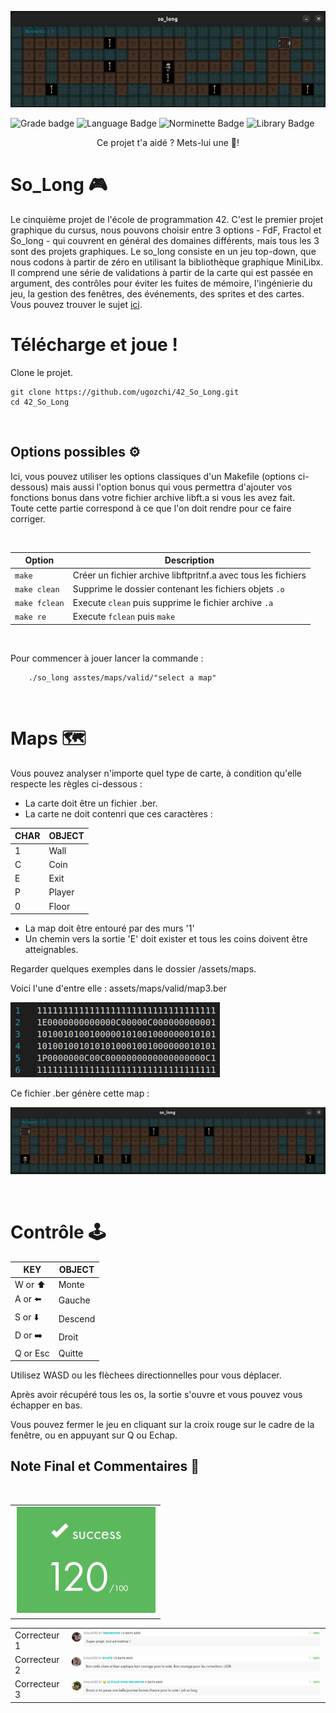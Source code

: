 ![So_Long logo](.media/map.png)

![Grade badge](https://img.shields.io/badge/120_%2F_100-004d40?label=final%20grade&labelColor=151515&logo=data:image/svg%2bxml;base64,PHN2ZyB4bWxucz0iaHR0cDovL3d3dy53My5vcmcvMjAwMC9zdmciIGhlaWdodD0iMjRweCIgdmlld0JveD0iMCAwIDI0IDI0IiB3aWR0aD0iMjRweCIgZmlsbD0iI0ZGRkZGRiI+PHBhdGggZD0iTTAgMGgyNHYyNEgweiIgZmlsbD0ibm9uZSIvPjxwYXRoIGQ9Ik0xMiAxNy4yN0wxOC4xOCAyMWwtMS42NC03LjAzTDIyIDkuMjRsLTcuMTktLjYxTDEyIDIgOS4xOSA4LjYzIDIgOS4yNGw1LjQ2IDQuNzNMNS44MiAyMXoiLz48L3N2Zz4=) ![Language Badge](https://img.shields.io/badge/C-fe428e?logo=C&label=language&labelColor=151515) ![Norminette Badge](https://img.shields.io/badge/passing-brightgreen?logo=42&label=norminette&labelColor=151515) ![Library Badge](https://img.shields.io/badge/my_own_libft-004d40?logo=GitHub&label=library%20used&labelColor=151515)
<p align="center">
	Ce projet t'a aidé ? Mets-lui une 🌟!

# So_Long 🎮

Le cinquième projet de l'école de programmation 42. C'est le premier projet graphique du cursus, nous pouvons choisir entre 3 options - FdF, Fractol et So_long - qui couvrent en général des domaines différents, mais tous les 3 sont des projets graphiques. Le so_long consiste en un jeu top-down, que nous codons à partir de zéro en utilisant la bibliothèque graphique MiniLibx. Il comprend une série de validations à partir de la carte qui est passée en argument, des contrôles pour éviter les fuites de mémoire, l'ingénierie du jeu, la gestion des fenêtres, des événements, des sprites et des cartes.
Vous pouvez trouver le sujet [ici](en.subject.pdf).


# Télécharge et joue !

Clone le projet.

```
git clone https://github.com/ugozchi/42_So_Long.git
cd 42_So_Long
```

<br>

## Options possibles ⚙️

Ici, vous pouvez utiliser les options classiques d'un Makefile (options ci-dessous) mais aussi l'option bonus qui vous permettra d'ajouter vos fonctions bonus dans votre fichier archive libft.a si vous les avez fait.  
Toute cette partie correspond à ce que l'on doit rendre pour ce faire corriger.

<br>

| Option | Description |
| --- | --- |
| `make` | Créer un fichier archive libftpritnf.a avec tous les fichiers |
| `make clean` | Supprime le dossier contenant les fichiers objets ```.o```|
| `make fclean` | Execute `clean` puis supprime le fichier archive ```.a```|
| `make re` | Execute `fclean` puis `make` |

<br>

Pour commencer à jouer lancer la commande :
```
	./so_long asstes/maps/valid/"select a map"
```

<br>

# Maps 🗺️

Vous pouvez analyser n'importe quel type de carte, à condition qu'elle respecte les règles ci-dessous :
- La carte doit être un fichier .ber.
- La carte ne doit contenri que ces caractères :

| CHAR |	OBJECT   |
| --------- | ---------- |
| 1         |   Wall   |
| C	        | Coin |
| E	        |   Exit  |
| P         |   Player  |      
| 0         |   Floor     |

- La map doit être entouré par des murs '1'
- Un chemin vers la sortie 'E' doit exister et tous les coins doivent être atteignables.

Regarder quelques exemples dans le dossier /assets/maps.

Voici l'une d'entre elle : assets/maps/valid/map3.ber

![Map_sans_image](.media/ber.png)

Ce fichier .ber génère cette map :

![Map_avec_image](.media/map3.png)

<br>

# Contrôle 🕹️

    
| KEY |	OBJECT   |
| --------- | ---------- |
| W or ⬆️        |    Monte   |
| A	or ⬅️        |    Gauche |
| S	or ⬇️     |    Descend   |
| D or ➡️       |   Droit|      
| Q or Esc      |   Quitte     | 
    
    
Utilisez WASD ou les flèchees directionnelles pour vous déplacer.
	
Après avoir récupéré tous les os, la sortie s'ouvre et vous pouvez vous échapper en bas.
	
Vous pouvez fermer le jeu en cliquant sur la croix rouge sur le cadre de la fenêtre, ou en appuyant sur Q ou Echap.	

## Note Final et Commentaires 📔

<br>

| |
| --- |
| ![](.media/note.png) |


| | |
| --- | --- |
| Correcteur 1 | <img src=".media/com1.png" /> |
| Correcteur 2 | <img src=".media/com2.png" /> |
| Correcteur 3 | <img src=".media/com3.png" /> |